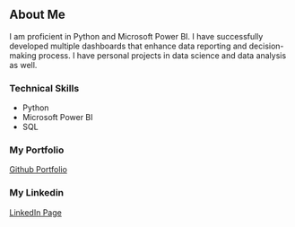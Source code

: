 ## About Me

I am proficient in Python and Microsoft Power BI. I have successfully developed multiple dashboards that enhance data reporting and decision-making process. I have personal projects in data science and data analysis as well.

### Technical Skills
- Python
- Microsoft Power BI
- SQL

### My Portfolio
[Github Portfolio](https://github.com/tengkumuazabs/my-portfolio)

### My Linkedin
[LinkedIn Page](https://www.linkedin.com/in/tengku-muaz-abdussalam)

